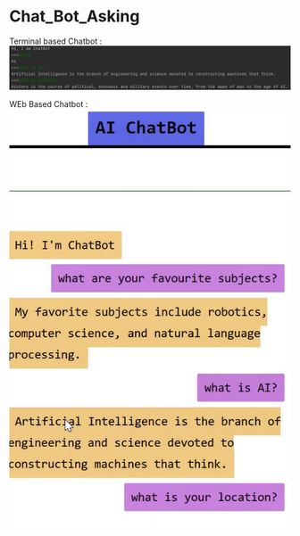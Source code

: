 # Chat_Bot_Asking
Terminal based Chatbot :
![Image of output](https://github.com/Mdhosenzisad/Chat_Bot_Asking/blob/main/chatbot.png)

WEb Based Chatbot :
![Image of output](https://github.com/Mdhosenzisad/Chat_Bot_Asking/blob/main/ui%20chatbot%20thumb.png)
